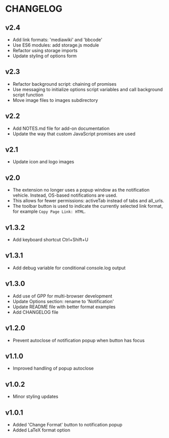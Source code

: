 # CHANGELOG

## v2.4
* Add link formats: 'mediawiki' and 'bbcode'
* Use ES6 modules: add storage.js module
* Refactor using storage imports
* Update styling of options form

## v2.3
* Refactor background script: chaining of promises
* Use messaging to initialize options script variables and call background script function
* Move image files to images subdirectory

## v2.2
* Add NOTES.md file for add-on documentation
* Update the way that custom JavaScript promises are used

## v2.1
* Update icon and logo images

## v2.0
* The extension no longer uses a popup window as the notification vehicle.
  Instead, OS-based notifications are used.
* This allows for fewer permissions: activeTab instead of tabs and all_urls.
* The toolbar button is used to indicate the currently selected link format,
  for example `Copy Page Link: HTML`.

## v1.3.2
* Add keyboard shortcut Ctrl+Shift+U

## v1.3.1
* Add debug variable for conditional console.log output

## v1.3.0
* Add use of GPP for multi-browser development
* Update Options section: rename to 'Notification'
* Update README file with better format examples
* Add CHANGELOG file

## v1.2.0
* Prevent autoclose of notification popup when button has focus

## v1.1.0
* Improved handling of popup autoclose

## v1.0.2
* Minor styling updates

## v1.0.1
* Added 'Change Format' button to notification popup
* Added LaTeX format option
